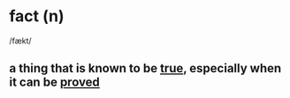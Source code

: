# fact (n)

/fækt/

## a thing that is known to be [true](true-adj.md#connected-with-facts-rather-than-things-that-have-been-invented-or-guessed), especially when it can be [proved](prove-v.md#prove-something---to-show-it-is-true)